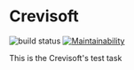 # Crevisoft
 
![build status](https://travis-ci.com/Nashaatfarrag/Crevisoft.svg?branch=main)  [![Maintainability](https://api.codeclimate.com/v1/badges/b18932bcb99166d87988/maintainability)](https://codeclimate.com/github/Nashaatfarrag/Crevisoft/maintainability)

This is the Crevisoft's test task
